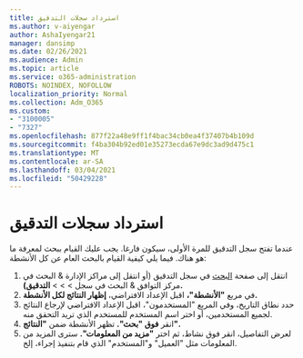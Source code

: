 ```yaml
---
title: استرداد سجلات التدقيق
ms.author: v-aiyengar
author: AshaIyengar21
manager: dansimp
ms.date: 02/26/2021
ms.audience: Admin
ms.topic: article
ms.service: o365-administration
ROBOTS: NOINDEX, NOFOLLOW
localization_priority: Normal
ms.collection: Adm_O365
ms.custom:
- "3100005"
- "7327"
ms.openlocfilehash: 877f22a48e9ff1f4bac34cb0ea4f37407b4b109d
ms.sourcegitcommit: f4ba304b92ed01e35273ecda67e9dc3ad9d475c1
ms.translationtype: MT
ms.contentlocale: ar-SA
ms.lasthandoff: 03/04/2021
ms.locfileid: "50429228"
---
```

# <a name="retrieve-the-audit-logs"></a>استرداد سجلات التدقيق

عندما تفتح سجل التدقيق للمرة الأولى، سيكون فارغا. يجب عليك القيام ببحث لمعرفة ما هو هناك. فيما يلي كيفية القيام بالبحث العام عن كل الأنشطة:

1. انتقل إلى صفحة [البحث](https://protection.office.com/#/unifiedauditlog) في سجل التدقيق (أو انتقل إلى مراكز الإدارة & البحث في مركز التوافق & البحث في سجل  >    >    >  **التدقيق).**
1. في مربع **"الأنشطة"،** اقبل الإعداد الافتراضي، **إظهار النتائج لكل الأنشطة.**
1. حدد نطاق التاريخ، وفي  المربع "المستخدمون"، اقبل الإعداد الافتراضي لإرجاع النتائج لجميع المستخدمين، أو اختر اسم المستخدم للمستخدم الذي تريد التحقق منه.
1. انقر **فوق "بحث".** تظهر الأنشطة ضمن **"النتائج".**
1. لعرض التفاصيل، انقر فوق نشاط، ثم اختر **"مزيد من المعلومات".** سترى المزيد من المعلومات مثل "العميل" و"المستخدم" الذي قام بتنفيذ إجراء، إلخ.
